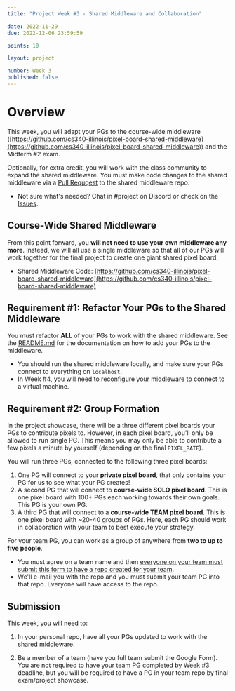 ```yaml
---
title: "Project Week #3 - Shared Middleware and Collaboration"

date: 2022-11-29
due: 2022-12-06 23:59:59

points: 10

layout: project

number: Week 3
published: false
---
```


# Overview

This week, you will adapt your PGs to the course-wide middleware ([https://github.com/cs340-illinois/pixel-board-shared-middleware](https://github.com/cs340-illinois/pixel-board-shared-middleware)) and the Midterm #2 exam.

Optionally, for extra credit, you will work with the class community to expand the shared middleware.  You must make code changes to the shared middleware via a [Pull Requqest](https://github.com/cs340-illinois/pixel-board-shared-middleware/pulls) to the shared middleware repo.

- Not sure what's needed?  Chat in #project on Discord or check on the [Issues](https://github.com/cs340-illinois/pixel-board-shared-middleware/issues).


## Course-Wide Shared Middleware

From this point forward, you **will not need to use your own middleware any more**.  Instead, we will all use a single middleware so that all of our PGs will work together for the final project to create one giant shared pixel board.

- Shared Middleware Code: [https://github.com/cs340-illinois/pixel-board-shared-middleware](https://github.com/cs340-illinois/pixel-board-shared-middleware)


## Requirement #1: Refactor Your PGs to the Shared Middleware

You must refactor **ALL** of your PGs to work with the shared middleware.  See the [README.md](https://github.com/cs340-illinois/pixel-board-shared-middleware) for the documentation on how to add your PGs to the middleware.

- You should run the shared middleware locally, and make sure your PGs connect to everything on `localhost`.
- In Week #4, you will need to reconfigure your middleware to connect to a virtual machine.


## Requirement #2: Group Formation

In the project showcase, there will be a three different pixel boards your PGs to contribute pixels to.  However, in each pixel board, you'll only be allowed to run single PG.  This means you may only be able to contribute a few pixels a minute by yourself (depending on the final `PIXEL_RATE`).

You will run three PGs, connected to the following three pixel boards:

1. One PG will connect to your **private pixel board**, that only contains your PG for us to see what your PG creates!
2. A second PG that will connect to **course-wide SOLO pixel board**.  This is one pixel board with 100+ PGs each working towards their own goals.  This PG is your own PG.
3. A third PG that will connect to a **course-wide TEAM pixel board**.  This is one pixel board with ~20-40 groups of PGs.  Here, each PG should work in collaboration with your team to best execute your strategy.


For your team PG, you can work as a group of anywhere from **two to up to five people**.

- You must agree on a team name and then <a href="https://forms.gle/7UJv7wj6Pv7Watrm8" target="_blank">everyone on your team must submit this form to have a repo created for your team</a>.
- We'll e-mail you with the repo and you must submit your team PG into that repo.  Everyone will have access to the repo.


## Submission

This week, you will need to:

1. In your personal repo, have all your PGs updated to work with the shared middleware.

2. Be a member of a team (have you full team submit the Google Form).  You are not required to have your team PG completed by Week #3 deadline, but you will be required to have a PG in your team repo by final exam/project showcase.